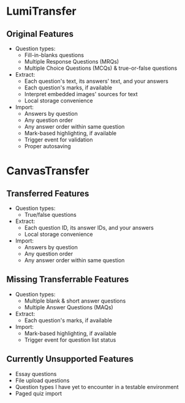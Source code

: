 # LumiTransfer

## Original Features

- Question types:
	- Fill-in-blanks questions
	- Multiple Response Questions (MRQs)
	- Multiple Choice Questions (MCQs) & true-or-false questions
- Extract:
	- Each question's text, its answers' text, and your answers
	- Each question's marks, if available
	- Interpret embedded images' sources for text
	- Local storage convenience
- Import:
	- Answers by question
	- Any question order
	- Any answer order within same question
	- Mark-based highlighting, if available
	- Trigger event for validation
	- Proper autosaving

# CanvasTransfer

## Transferred Features

- Question types:
	- True/false questions
- Extract:
	- Each question ID, its answer IDs, and your answers
	- Local storage convenience
- Import:
	- Answers by question
	- Any question order
	- Any answer order within same question

## Missing Transferrable Features

- Question types:
	- Multiple blank & short answer questions
	- Multiple Answer Questions (MAQs)
- Extract:
	- Each question's marks, if available
- Import:
	- Mark-based highlighting, if available
	- Trigger event for question list status

## Currently Unsupported Features

- Essay questions
- File upload questions
- Question types I have yet to encounter in a testable environment
- Paged quiz import
